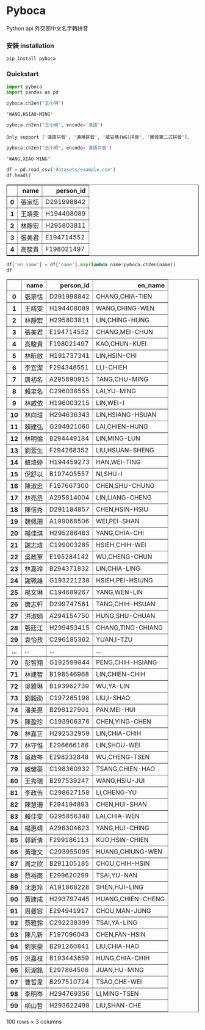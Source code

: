 # Pyboca
Python api 外交部中文名字轉拼音
### 安裝 installation
```
pip install pyboca
```

### Quickstart
```python
import pyboca
import pandas as pd
```


```python
pyboca.ch2en("王小明")
```




    'WANG,HSIAO-MING'




```python
pyboca.ch2en("王小明", encode='漢語')
```

    Only support ['漢語拼音', '通用拼音', '威妥瑪(WG)拼音', '國音第二式拼音'].



```python
pyboca.ch2en("王小明", encode='漢語拼音')
```




    'WANG,XIAO-MING'




```python
df = pd.read_csv('datasets/example.csv')
df.head()
```




<div>
<table border="1" class="dataframe">
  <thead>
    <tr style="text-align: right;">
      <th></th>
      <th>name</th>
      <th>person_id</th>
    </tr>
  </thead>
  <tbody>
    <tr>
      <th>0</th>
      <td>張家恬</td>
      <td>D291998842</td>
    </tr>
    <tr>
      <th>1</th>
      <td>王靖雯</td>
      <td>H194408089</td>
    </tr>
    <tr>
      <th>2</th>
      <td>林靜宏</td>
      <td>H295803811</td>
    </tr>
    <tr>
      <th>3</th>
      <td>張美君</td>
      <td>E194714552</td>
    </tr>
    <tr>
      <th>4</th>
      <td>高駿貴</td>
      <td>F198021497</td>
    </tr>
  </tbody>
</table>
</div>




```python
df['en_name'] = df['name'].map(lambda name:pyboca.ch2en(name))
df
```




<div>
<table border="1" class="dataframe">
  <thead>
    <tr style="text-align: right;">
      <th></th>
      <th>name</th>
      <th>person_id</th>
      <th>en_name</th>
    </tr>
  </thead>
  <tbody>
    <tr>
      <th>0</th>
      <td>張家恬</td>
      <td>D291998842</td>
      <td>CHANG,CHIA-TIEN</td>
    </tr>
    <tr>
      <th>1</th>
      <td>王靖雯</td>
      <td>H194408089</td>
      <td>WANG,CHING-WEN</td>
    </tr>
    <tr>
      <th>2</th>
      <td>林靜宏</td>
      <td>H295803811</td>
      <td>LIN,CHING-HUNG</td>
    </tr>
    <tr>
      <th>3</th>
      <td>張美君</td>
      <td>E194714552</td>
      <td>CHANG,MEI-CHUN</td>
    </tr>
    <tr>
      <th>4</th>
      <td>高駿貴</td>
      <td>F198021497</td>
      <td>KAO,CHUN-KUEI</td>
    </tr>
    <tr>
      <th>5</th>
      <td>林昕啟</td>
      <td>H191737341</td>
      <td>LIN,HSIN-CHI</td>
    </tr>
    <tr>
      <th>6</th>
      <td>李宜潔</td>
      <td>F294348551</td>
      <td>LI,I-CHIEH</td>
    </tr>
    <tr>
      <th>7</th>
      <td>唐初名</td>
      <td>A295890915</td>
      <td>TANG,CHU-MING</td>
    </tr>
    <tr>
      <th>8</th>
      <td>賴聿名</td>
      <td>C296038555</td>
      <td>LAI,YU-MING</td>
    </tr>
    <tr>
      <th>9</th>
      <td>林威依</td>
      <td>H196003215</td>
      <td>LIN,WEI-I</td>
    </tr>
    <tr>
      <th>10</th>
      <td>林向瑄</td>
      <td>H294636343</td>
      <td>LIN,HSIANG-HSUAN</td>
    </tr>
    <tr>
      <th>11</th>
      <td>賴建弘</td>
      <td>G294921060</td>
      <td>LAI,CHIEN-HUNG</td>
    </tr>
    <tr>
      <th>12</th>
      <td>林明倫</td>
      <td>B294449184</td>
      <td>LIN,MING-LUN</td>
    </tr>
    <tr>
      <th>13</th>
      <td>劉萱生</td>
      <td>F294268352</td>
      <td>LIU,HSUAN-SHENG</td>
    </tr>
    <tr>
      <th>14</th>
      <td>韓瑋婷</td>
      <td>H194459273</td>
      <td>HAN,WEI-TING</td>
    </tr>
    <tr>
      <th>15</th>
      <td>倪舒以</td>
      <td>B197405557</td>
      <td>NI,SHU-I</td>
    </tr>
    <tr>
      <th>16</th>
      <td>陳淑忠</td>
      <td>F197667300</td>
      <td>CHEN,SHU-CHUNG</td>
    </tr>
    <tr>
      <th>17</th>
      <td>林亮丞</td>
      <td>A295814004</td>
      <td>LIN,LIANG-CHENG</td>
    </tr>
    <tr>
      <th>18</th>
      <td>陳信秀</td>
      <td>D291184857</td>
      <td>CHEN,HSIN-HSIU</td>
    </tr>
    <tr>
      <th>19</th>
      <td>魏佩珊</td>
      <td>A199068506</td>
      <td>WEI,PEI-SHAN</td>
    </tr>
    <tr>
      <th>20</th>
      <td>楊佳琪</td>
      <td>H295286463</td>
      <td>YANG,CHIA-CHI</td>
    </tr>
    <tr>
      <th>21</th>
      <td>謝志瑋</td>
      <td>C199003285</td>
      <td>HSIEH,CHIH-WEI</td>
    </tr>
    <tr>
      <th>22</th>
      <td>吳政軍</td>
      <td>E195284142</td>
      <td>WU,CHENG-CHUN</td>
    </tr>
    <tr>
      <th>23</th>
      <td>林嘉玲</td>
      <td>B294371832</td>
      <td>LIN,CHIA-LING</td>
    </tr>
    <tr>
      <th>24</th>
      <td>謝珮雄</td>
      <td>G193221238</td>
      <td>HSIEH,PEI-HSIUNG</td>
    </tr>
    <tr>
      <th>25</th>
      <td>楊文琳</td>
      <td>C194689267</td>
      <td>YANG,WEN-LIN</td>
    </tr>
    <tr>
      <th>26</th>
      <td>唐志軒</td>
      <td>D299747561</td>
      <td>TANG,CHIH-HSUAN</td>
    </tr>
    <tr>
      <th>27</th>
      <td>洪淑娟</td>
      <td>A294154750</td>
      <td>HUNG,SHU-CHUAN</td>
    </tr>
    <tr>
      <th>28</th>
      <td>張廷江</td>
      <td>H299453415</td>
      <td>CHANG,TING-CHIANG</td>
    </tr>
    <tr>
      <th>29</th>
      <td>袁怡孜</td>
      <td>C296185362</td>
      <td>YUAN,I-TZU</td>
    </tr>
    <tr>
      <th>...</th>
      <td>...</td>
      <td>...</td>
      <td>...</td>
    </tr>
    <tr>
      <th>70</th>
      <td>彭智翔</td>
      <td>G192599844</td>
      <td>PENG,CHIH-HSIANG</td>
    </tr>
    <tr>
      <th>71</th>
      <td>林建智</td>
      <td>B198546968</td>
      <td>LIN,CHIEN-CHIH</td>
    </tr>
    <tr>
      <th>72</th>
      <td>吳雅琳</td>
      <td>B193962739</td>
      <td>WU,YA-LIN</td>
    </tr>
    <tr>
      <th>73</th>
      <td>劉毅劭</td>
      <td>C197265198</td>
      <td>LIU,I-SHAO</td>
    </tr>
    <tr>
      <th>74</th>
      <td>潘美惠</td>
      <td>B298127901</td>
      <td>PAN,MEI-HUI</td>
    </tr>
    <tr>
      <th>75</th>
      <td>陳盈珍</td>
      <td>C193906376</td>
      <td>CHEN,YING-CHEN</td>
    </tr>
    <tr>
      <th>76</th>
      <td>林嘉芷</td>
      <td>H292532959</td>
      <td>LIN,CHIA-CHIH</td>
    </tr>
    <tr>
      <th>77</th>
      <td>林守惟</td>
      <td>E296666186</td>
      <td>LIN,SHOU-WEI</td>
    </tr>
    <tr>
      <th>78</th>
      <td>吳政岑</td>
      <td>E298232848</td>
      <td>WU,CHENG-TSEN</td>
    </tr>
    <tr>
      <th>79</th>
      <td>臧健豪</td>
      <td>C198360932</td>
      <td>TSANG,CHIEN-HAO</td>
    </tr>
    <tr>
      <th>80</th>
      <td>王秀瑞</td>
      <td>B297539247</td>
      <td>WANG,HSIU-JUI</td>
    </tr>
    <tr>
      <th>81</th>
      <td>李政侑</td>
      <td>C298627158</td>
      <td>LI,CHENG-YU</td>
    </tr>
    <tr>
      <th>82</th>
      <td>陳慧珊</td>
      <td>F294194893</td>
      <td>CHEN,HUI-SHAN</td>
    </tr>
    <tr>
      <th>83</th>
      <td>賴佳雯</td>
      <td>G295856348</td>
      <td>LAI,CHIA-WEN</td>
    </tr>
    <tr>
      <th>84</th>
      <td>楊惠靖</td>
      <td>A296304623</td>
      <td>YANG,HUI-CHING</td>
    </tr>
    <tr>
      <th>85</th>
      <td>郭新倩</td>
      <td>F299186113</td>
      <td>KUO,HSIN-CHIEN</td>
    </tr>
    <tr>
      <th>86</th>
      <td>黃瓊文</td>
      <td>C293955095</td>
      <td>HUANG,CHIUNG-WEN</td>
    </tr>
    <tr>
      <th>87</th>
      <td>周之欣</td>
      <td>B291105185</td>
      <td>CHOU,CHIH-HSIN</td>
    </tr>
    <tr>
      <th>88</th>
      <td>蔡裕南</td>
      <td>E299620299</td>
      <td>TSAI,YU-NAN</td>
    </tr>
    <tr>
      <th>89</th>
      <td>沈惠玲</td>
      <td>A191868228</td>
      <td>SHEN,HUI-LING</td>
    </tr>
    <tr>
      <th>90</th>
      <td>黃建成</td>
      <td>H293797445</td>
      <td>HUANG,CHIEN-CHENG</td>
    </tr>
    <tr>
      <th>91</th>
      <td>周曼容</td>
      <td>E294941917</td>
      <td>CHOU,MAN-JUNG</td>
    </tr>
    <tr>
      <th>92</th>
      <td>蔡雅鈴</td>
      <td>C292238399</td>
      <td>TSAI,YA-LING</td>
    </tr>
    <tr>
      <th>93</th>
      <td>陳凡新</td>
      <td>F197096043</td>
      <td>CHEN,FAN-HSIN</td>
    </tr>
    <tr>
      <th>94</th>
      <td>劉家豪</td>
      <td>B291260841</td>
      <td>LIU,CHIA-HAO</td>
    </tr>
    <tr>
      <th>95</th>
      <td>洪嘉枝</td>
      <td>B193443659</td>
      <td>HUNG,CHIA-CHIH</td>
    </tr>
    <tr>
      <th>96</th>
      <td>阮湖銘</td>
      <td>E297864506</td>
      <td>JUAN,HU-MING</td>
    </tr>
    <tr>
      <th>97</th>
      <td>曹哲韋</td>
      <td>B297510724</td>
      <td>TSAO,CHE-WEI</td>
    </tr>
    <tr>
      <th>98</th>
      <td>李明岑</td>
      <td>H294769356</td>
      <td>LI,MING-TSEN</td>
    </tr>
    <tr>
      <th>99</th>
      <td>柳山哲</td>
      <td>H293622498</td>
      <td>LIU,SHAN-CHE</td>
    </tr>
  </tbody>
</table>
<p>100 rows × 3 columns</p>
</div>



